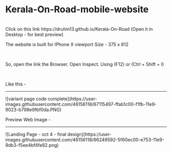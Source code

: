 # Kerala-On-Road-mobile-website
<br>
Click on this link 
https://druhin13.github.io/Kerala-On-Road
(Open it in Desktop - for best preview)

<br>

The website is built for IPhone X viewport
Size - 375 x 812

<br>

So, open the link the Browser.
Open Inspect.
Using (F12) or (Ctrl + Shift + I)

<br>



Like this -
<hr>
![variant page code complete](https://user-images.githubusercontent.com/46156118/67115497-ffab1c00-f1fb-11e9-9023-b798e9fbf0da.PNG)





<br>



Preview Web Image - 
<hr>
![Landing Page - oct 4 - final design](https://user-images.githubusercontent.com/46156118/66249592-5f60ec00-e753-11e9-9db3-f5ee4bf4fe82.png)
